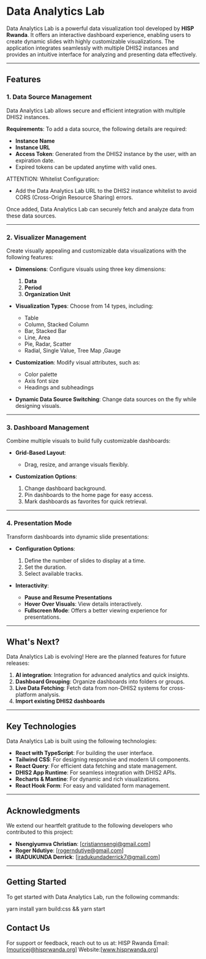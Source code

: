 # Data Analytics Lab  

Data Analytics Lab is a powerful data visualization tool developed by **HISP Rwanda**. It offers an interactive dashboard experience, enabling users to create dynamic slides with highly customizable visualizations. The application integrates seamlessly with multiple DHIS2 instances and provides an intuitive interface for analyzing and presenting data effectively.  

---

## Features  

### 1. Data Source Management  

Data Analytics Lab allows secure and efficient integration with multiple DHIS2 instances.  

**Requirements**: To add a data source, the following details are required:  
- **Instance Name**  
- **Instance URL**  
- **Access Token**: Generated from the DHIS2 instance by the user, with an expiration date.   
- Expired tokens can be updated anytime with valid ones.  

ATTENTION: Whitelist Configuration:  
- Add the Data Analytics Lab URL to the DHIS2 instance whitelist to avoid CORS (Cross-Origin Resource Sharing) errors.  

Once added, Data Analytics Lab can securely fetch and analyze data from these data sources.  

---

### 2. Visualizer Management  

Create visually appealing and customizable data visualizations with the following features:  

- **Dimensions**: Configure visuals using three key dimensions:  
  1. **Data**  
  2. **Period**  
  3. **Organization Unit**  

- **Visualization Types**: Choose from 14 types, including:  
  - Table  
  - Column, Stacked Column  
  - Bar, Stacked Bar  
  - Line, Area  
  - Pie, Radar, Scatter  
  - Radial, Single Value, Tree Map ,Gauge

- **Customization**: Modify visual attributes, such as:  
  - Color palette  
  - Axis font size  
  - Headings and subheadings  

- **Dynamic Data Source Switching**: Change data sources on the fly while designing visuals.  

---

### 3. Dashboard Management  

Combine multiple visuals to build fully customizable dashboards:  

- **Grid-Based Layout**:  
  - Drag, resize, and arrange visuals flexibly.  

- **Customization Options**:  
  1. Change dashboard background.  
  2. Pin dashboards to the home page for easy access.  
  3. Mark dashboards as favorites for quick retrieval.  

---

### 4. Presentation Mode  

Transform dashboards into dynamic slide presentations:  

- **Configuration Options**:  
  1. Define the number of slides to display at a time.  
  2. Set the duration.  
  3. Select available tracks.  

- **Interactivity**:  
  - **Pause and Resume Presentations**  
  - **Hover Over Visuals**: View details interactively.  
  - **Fullscreen Mode**: Offers a better viewing experience for presentations.  

---

## What's Next?  

Data Analytics Lab is evolving! Here are the planned features for future releases:  

1. **AI integration**: Integration for advanced analytics and quick insights.  
2. **Dashboard Grouping**: Organize dashboards into folders or groups.     
3. **Live Data Fetching**: Fetch data from non-DHIS2 systems for cross-platform analysis.  
4. **Import existing DHIS2 dashboards**

---

## Key Technologies  

Data Analytics Lab is built using the following technologies:  

- **React with TypeScript**: For building the user interface.  
- **Tailwind CSS**: For designing responsive and modern UI components.  
- **React Query**: For efficient data fetching and state management.  
- **DHIS2 App Runtime**: For seamless integration with DHIS2 APIs.  
- **Recharts & Mantine**: For dynamic and rich visualizations.  
- **React Hook Form**: For easy and validated form management.  

---

## Acknowledgments  

We extend our heartfelt gratitude to the following developers who contributed to this project:  

- **Nsengiyumva Christian**: [cristiannsengi@gmail.com] 
- **Roger Ndutiye**: [rogerndutiye@gmail.com] 
- **IRADUKUNDA Derrick**: [iradukundaderrick7@gmail.com] 

---

## Getting Started  

To get started with Data Analytics Lab, run the following commands:  

 yarn install
 yarn build:css && yarn start

 ## Contact Us
For support or feedback, reach out to us at:
HISP Rwanda
Email: [mouricej@hisprwanda.org]
Website:[www.hisprwanda.org]